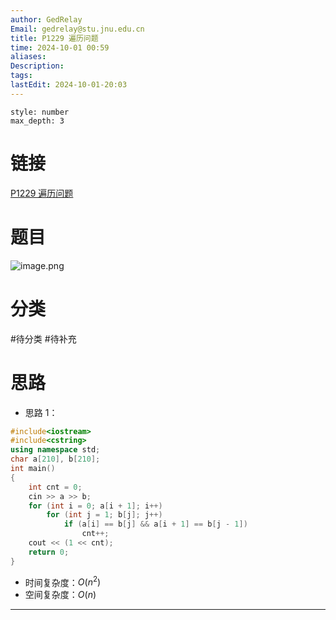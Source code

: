 ```yaml
---
author: GedRelay
Email: gedrelay@stu.jnu.edu.cn
title: P1229 遍历问题
time: 2024-10-01 00:59
aliases: 
Description: 
tags: 
lastEdit: 2024-10-01-20:03
---
```


```toc
style: number
max_depth: 3
```

# 链接
[P1229 遍历问题](https://www.luogu.com.cn/problem/P1229) 

# 题目
![image.png](https://ged-pic-bed.oss-cn-guangzhou.aliyuncs.com/img/202410010100333.png)


# 分类
#待分类
#待补充 

# 思路
- 思路 1：


```cpp
#include<iostream>
#include<cstring>
using namespace std;
char a[210], b[210];
int main()
{
	int cnt = 0;
	cin >> a >> b;
	for (int i = 0; a[i + 1]; i++)
		for (int j = 1; b[j]; j++)
			if (a[i] == b[j] && a[i + 1] == b[j - 1])
				cnt++;
	cout << (1 << cnt);
	return 0;
}
```


- 时间复杂度：${O\left( n^{2}  \right)  }$ 
- 空间复杂度：${O\left( n \right)  }$ 


---


